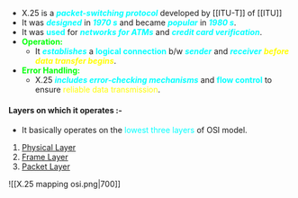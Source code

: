 - X.25 is a ***<span style="color:#00ffff">packet-switching protocol</span>*** developed by [[ITU-T]] of [[ITU]]
- It was ***<span style="color:#00ffff">designed</span>*** in ***<span style="color:#00ffff">1970 s</span>*** and became ***<span style="color:#00ffff">popular</span>*** in ***<span style="color:#00ffff">1980 s</span>***.
- It was **<span style="color:#00ffff">used</span>** for ***<span style="color:#00ffff">networks for ATMs</span>*** and ***<span style="color:#00ffff">credit card verification</span>***.
- **<span style="color:#01ff07">Operation:</span>**
	- It ***<span style="color:#00ffff">establishes</span>*** a **<span style="color:#00ffff">logical connection</span>** b/w ***<span style="color:#00ffff">sender</span>*** and ***<span style="color:#00ffff">receiver</span>*** ***<span style="color:#fffd01">before data transfer begins</span>***.
- **<span style="color:#01ff07">Error Handling:</span>**
	- X.25 ***<span style="color:#00ffff">includes error-checking mechanisms</span>*** and **<span style="color:#00ffff">flow control</span>** to ensure <span style="color:#fffd01">reliable data transmission</span>.

#### Layers on which it operates :-

- It basically operates on the <span style="color:#00ffff">lowest three layers</span> of OSI model.
1. [Physical Layer](Physical-Layer-X.25.md)
2. [Frame Layer](Frame-Layer-X.25.md)
3. [Packet Layer](Packet-Layer-X.25.md) 

![[X.25 mapping osi.png|700]]